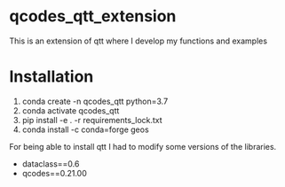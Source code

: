 # qcodes_qtt_extension
This is an extension of qtt where I develop my functions and examples

# Installation
1. conda create -n qcodes_qtt python=3.7
2. conda activate qcodes_qtt
3. pip install -e . -r requirements_lock.txt
4. conda install -c conda=forge geos

For being able to install qtt I had to modify some versions of the libraries. 
* dataclass==0.6
* qcodes==0.21.00

